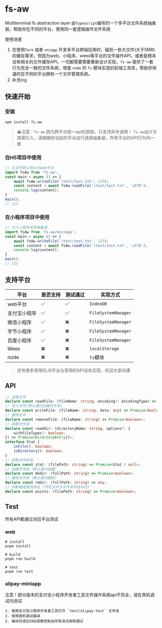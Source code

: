 # fs-aw

Multiterminal fs abstraction layer
由`Typescript`编写的一个多平台文件系统抽象层，帮助你在不同的平台，使用同一套逻辑操作文件系统

使用场景
1. 在使用`Taro` 或者 `uniapp` 开发多平台跨端应用时，碰到一些大文件(大于5MB)的缓存需求，但因为web、小程序、weex等平台的文件操作API，或者是根本没有相关的文件缓存API，一切都需要需要重新设计实现，`fs-aw` 提供了一套行为完全一致的文件系统，借鉴 `node` 的 `fs` 模块实现的前端工具库，帮助你快速的在不同的平台拥有一个文件管理系统。
2. 补充ing
## 快速开始

### 安装

```shell
npm install fs-aw
```


> ⚠️注意：`fs-aw` 因为跨平台统一api的原因，只支持异步调用！
> `fs-aw`设计为按需引入，请根据你当前的平台自行选择抽象层，所有平台的API行为均一致
### 在H5项目中使用
```js
// 主文件默认导出为web平台
import fsAw from 'fs-aw';
const main = async () => {
    await fsAw.writeFile('/test/test.txt', 123);
    const content = await fsAw.readFile('/test/test.txt', 'utf8');
    console.log(content);
}
main();
// 123
```

### 在小程序项目中使用
```js
// 引入小程序专用抽象层
import fsAw from 'fs-aw/miniapp';
const main = async () => {
    await fsAw.writeFile('/test/test.txt', 123);
    const content = await fsAw.readFile('/test/test.txt', 'utf8');
    console.log(content);
}
main();
// 123
```


## 支持平台

|  平台   | 是否支持 | 测试通过 |实现方式|
|  ----  | ----  |----|----|
| web平台  | ✅ |✅|`IndexDB`|
| 支付宝小程序  | ✅ |✅|`FileSystemManager`|
| 微信小程序  | ✅ |❌|`FileSystemManager`|
| 字节小程序  | ✅ |❌|`FileSystemManager`|
| 百度小程序  | ✅ |❌|`FileSystemManager`|
| Weex | ❌| ❌ | `localStorage`|
| node  | ❌ |❌|`fs`模块|


> 还有很多常用的JS平台与常用的API没有实现，欢迎大家共建

## API

```ts
// 读取文件
declare const readFile: (fileName: string, encoding?: EncodingType) => Promise<any>;
// 写入文件(默认递归创建文件夹)
declare const writeFile: (fileName: string, data: any) => Promise<boolean>;
// 删除文件
declare const removeFile: (fileName: string) => Promise<boolean>;
// 读取文件夹
declare const readdir: (directoryName: string, options?: {
    withFileTypes?: boolean;
}) => Promise<DirectoryEntry[]>;
interface Stat {
    isFile(): boolean;
    isDirectory(): boolean;
}
// 获取文件状态
declare const stat: (filePath: string) => Promise<Stat | null>;
// 创建文件夹（默认递归创建）
declare const mkdir: (fullPath: string) => Promise<boolean>;
// 删除文件夹（默认递归删除）
declare const rmdir: (fullPath: string) => any;
// 判断路径是否存在 (同名文件与文件夹均会存在)
declare const exists: (filePath: string) => Promise<boolean>;
```


## Test
所有API都通过对应平台测试
### web
```shell
# install
pnpm install

# build
pnpm run build

# test
pnpm run test
```

### alipay-miniapp
注意！部分版本的支付宝小程序开发者工具文件操作系统api不完全，请在真机调试内测试
```shell
1. 使用支付宝小程序开发者工具打开 `test/alipay-test` 文件夹
2. 使用真机调试编译
3. 编译完成后扫码观察控制台所有测试用例通过
```